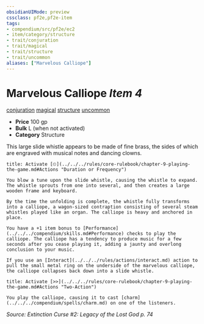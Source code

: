 ```yaml
---
obsidianUIMode: preview
cssclass: pf2e,pf2e-item
tags:
- compendium/src/pf2e/ec2
- item/category/structure
- trait/conjuration
- trait/magical
- trait/structure
- trait/uncommon
aliases: ["Marvelous Calliope"]
---
```

# Marvelous Calliope *Item 4*  
[conjuration](../../../Rules/traits/conjuration.md)  [magical](../../../Rules/traits/magical.md)  [structure](../../../Rules/traits/structure.md)  [uncommon](../../../Rules/traits/uncommon.md)  

- **Price** 100 gp
- **Bulk** L (when not activated)
- **Category** Structure

This large slide whistle appears to be made of fine brass, the sides of which are engraved with musical notes and dancing clowns.

```ad-embed-ability
title: Activate [⏲](../../../rules/core-rulebook/chapter-9-playing-the-game.md#Actions "Duration or Frequency")

You blow a tune upon the slide whistle, causing the whistle to expand. The whistle sprouts from one into several, and then creates a large wooden frame and keyboard.

By the time the unfolding is complete, the whistle fully transforms into a calliope, a wagon-sized contraption consisting of several steam whistles played like an organ. The calliope is heavy and anchored in place.

You have a +1 item bonus to [Performance](../../../compendium/skills.md#Performance) checks to play the calliope. The calliope has a tendency to produce music for a few seconds after you cease playing it, adding a jaunty and overlong conclusion to your music.

If you use an [Interact](../../../rules/actions/interact.md) action to pull the small metal ring on the underside of the marvelous calliope, the calliope collapses back down into a slide whistle.
```

```ad-embed-ability
title: Activate [>>](../../../rules/core-rulebook/chapter-9-playing-the-game.md#Actions "Two-Action")

You play the calliope, causing it to cast [charm](../../../compendium/spells/charm.md) on one of the listeners.
```

*Source: Extinction Curse #2: Legacy of the Lost God p. 74*
